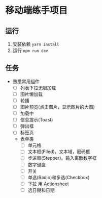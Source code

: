 # 移动端练手项目

## 运行
1. 安装依赖 `yarn install`
1. 运行 `npm run dev`

## 任务
* 熟悉常用组件
  * [ ] 列表下拉无限加载
  * [ ] 图片懒加载
  * [ ] 轮播
  * [ ] 图片预览(点击图片，显示图片的大图)
  * [ ] 加载中
  * [ ] 信息提示(Toast)
  * [ ] 弹出框
  * [ ] 标签页
  * 表单类
    * [ ] 单元格
    * [ ] 文本框(Filed)，文本域，密码框
    * [ ] 步进器(Stepper)。输入离散数字框
    * [ ] 数字键盘
    * [ ] 开关
    * [ ] 单选(Radio)和多选(Checkbox)
    * [ ] 下拉 用 Actionsheet
    * [ ] 选日期和日期
